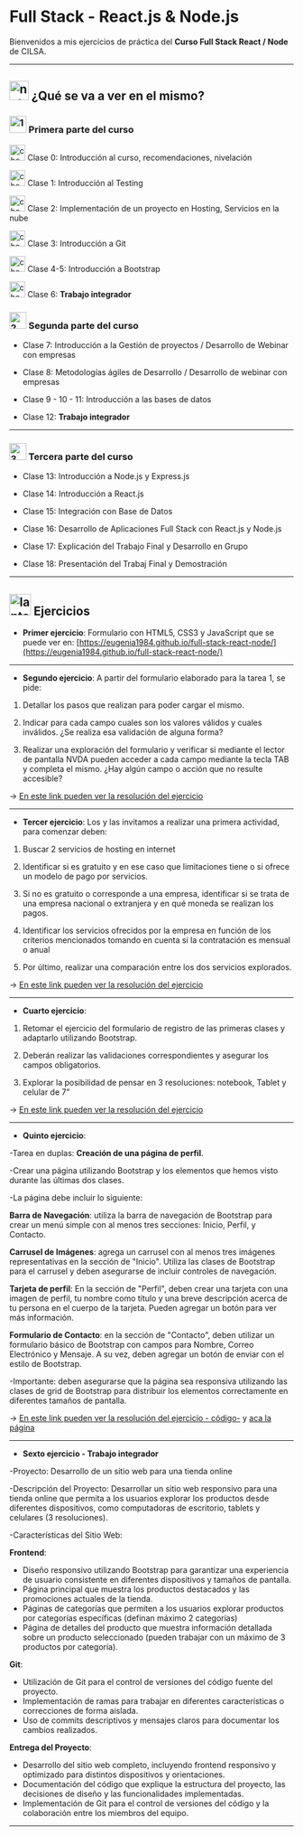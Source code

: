 # Full Stack - React.js & Node.js


Bienvenidos a mis ejercicios de práctica del **Curso Full Stack React / Node** de CILSA.

---

## <img width="34" height="34" src="https://img.icons8.com/external-flatart-icons-flat-flatarticons/34/external-note-pad-user-interface-flatart-icons-flat-flatarticons.png" alt="note pad"/> ¿Qué se va a ver en el mismo?



### <img width="30" height="30" src="https://img.icons8.com/clouds/30/1.png" alt="1"/> Primera parte del curso

<img width="28" height="28" src="https://img.icons8.com/emoji/28/check-mark-button-emoji.png" alt="check mark"/> Clase 0: Introducción al curso, recomendaciones, nivelación

<img width="28" height="28" src="https://img.icons8.com/emoji/28/check-mark-button-emoji.png" alt="check mark"/>  Clase 1: Introducción al Testing

<img width="28" height="28" src="https://img.icons8.com/emoji/28/check-mark-button-emoji.png" alt="check mark"/>  Clase 2: Implementación de un proyecto en Hosting, Servicios en la nube

<img width="28" height="28" src="https://img.icons8.com/emoji/28/check-mark-button-emoji.png" alt="check mark"/>  Clase 3: Introducción a Git

<img width="28" height="28" src="https://img.icons8.com/emoji/28/check-mark-button-emoji.png" alt="check mark"/> Clase 4-5: Introducción a Bootstrap

<img width="28" height="28" src="https://img.icons8.com/emoji/28/check-mark-button-emoji.png" alt="check mark"/> Clase 6: **Trabajo integrador**    

### <img width="30" height="30" src="https://img.icons8.com/clouds/30/2--v2.png" alt="2"/> Segunda parte del curso

- Clase 7: Introducción a la Gestión de proyectos / Desarrollo de Webinar con empresas

- Clase 8: Metodologías ágiles de Desarrollo / Desarrollo de webinar con empresas

- Clase 9 - 10 - 11: Introducción a las bases de datos

- Clase 12: **Trabajo integrador**
  
---

### <img width="30" height="30" src="https://img.icons8.com/clouds/30/3.png" alt="3"/> Tercera parte del curso

- Clase 13: Introducción a Node.js y Express.js

- Clase 14: Introducción a React.js

- Clase 15: Integración con Base de Datos

- Clase 16: Desarrollo de Aplicaciones Full Stack con React.js y Node.js

- Clase 17: Explicación del Trabajo Final y Desarrollo en Grupo

- Clase 18: Presentación del Trabaj Final y Demostración

---     

## <img width="38" height="38" src="https://img.icons8.com/color/38/laptop--v1.png" alt="laptop"/>  Ejercicios

- **Primer ejercicio**: Formulario con HTML5, CSS3 y JavaScript que se puede ver en: [https://eugenia1984.github.io/full-stack-react-node/](https://eugenia1984.github.io/full-stack-react-node/)

---

- **Segundo ejercicio**: A partir del formulario elaborado para la tarea 1, se pide:

1. Detallar los pasos que realizan para poder cargar el mismo.

2. Indicar para cada campo cuales son los valores válidos y cuales inválidos. ¿Se realiza esa validación de alguna forma?

3. Realizar una exploración del formulario y verificar si mediante el lector de pantalla NVDA pueden acceder a cada campo mediante la tecla TAB y completa el mismo. ¿Hay algún campo o acción que no resulte accesible?

-> [En este link pueden ver la resolución del ejercicio](https://eugenia1984.github.io/full-stack-react-node/ejercicio4/index.html)

---

- **Tercer ejercicio**: Los y las invitamos a realizar una primera actividad, para comenzar deben:

1. Buscar 2 servicios de hosting en internet

2. Identificar si es gratuito y en ese caso que limitaciones tiene o si ofrece un modelo de pago por servicios.

3. Si no es gratuito o corresponde a una empresa, identificar si se trata de una empresa nacional o extranjera y en qué moneda se realizan los pagos.

4. Identificar los servicios ofrecidos por la empresa en función de los criterios mencionados tomando en cuenta si la contratación es mensual o anual

5. Por último, realizar una comparación entre los dos servicios explorados.

-> [En este link pueden ver la resolución del ejercicio](https://eugenia1984.github.io/full-stack-react-node/ejercicio5/index.html)

---

- **Cuarto ejercicio**: 

1. Retomar el ejercicio del formulario de registro de las primeras clases y adaptarlo utilizando Bootstrap.

2. Deberán realizar las validaciones correspondientes y asegurar los campos obligatorios. 

3. Explorar la posibilidad de pensar en 3 resoluciones: notebook, Tablet y celular de 7”

-> [En este link pueden ver la resolución del ejercicio](https://eugenia1984.github.io/full-stack-react-node/ejercicio6/index.html)

---

- **Quinto ejercicio**:

-Tarea en duplas: **Creación de una página de perfil**.
  
-Crear una página utilizando Bootstrap y los elementos que hemos visto durante las últimas dos clases.

-La página debe incluir lo siguiente:

**Barra de Navegación**: utiliza la barra de navegación de Bootstrap para crear un menú simple con al menos tres secciones: Inicio, Perfil, y Contacto.

**Carrusel de Imágenes**: agrega un carrusel con al menos tres imágenes representativas en la sección de "Inicio". Utiliza las clases de Bootstrap para el carrusel y deben asegurarse de incluir controles de navegación.

**Tarjeta de perfil**: En la sección de "Perfil", deben crear una tarjeta con una imagen de perfil, tu nombre como título y una breve descripción acerca de tu persona en el cuerpo de la tarjeta. Pueden agregar un botón para ver más información.

**Formulario de Contacto**: en la sección de "Contacto", deben utilizar un formulario básico de Bootstrap con campos para Nombre, Correo Electrónico y Mensaje. A su vez, deben agregar un botón de enviar con el estilo de Bootstrap.

-Importante: deben asegurarse que la página sea responsiva utilizando las clases de grid de Bootstrap para distribuir los elementos correctamente en diferentes tamaños de pantalla.

-> [En este link pueden ver la resolución del ejercicio - código-](https://github.com/eugenia1984/profile-page) y [aca la página](https://eugenia1984.github.io/profile-page/)

---

- **Sexto ejercicio - Trabajo integrador**
  
-Proyecto:  Desarrollo de un sitio web para una tienda online

-Descripción del Proyecto: Desarrollar un sitio web responsivo para una tienda online que permita a los usuarios explorar los productos desde diferentes dispositivos, como computadoras de escritorio, tablets y celulares (3 resoluciones).

-Características del Sitio Web:

**Frontend**:

- Diseño responsivo utilizando Bootstrap para garantizar una experiencia de usuario consistente en diferentes dispositivos y tamaños de pantalla.
- Página principal que muestra los productos destacados y las promociones actuales de la tienda.
- Páginas de categorías que permiten a los usuarios explorar productos por categorías específicas (definan máximo 2 categorías)
- Página de detalles del producto que muestra información detallada sobre un producto seleccionado (pueden trabajar con un máximo de 3 productos por categoría).

**Git**:

- Utilización de Git para el control de versiones del código fuente del proyecto.
- Implementación de ramas para trabajar en diferentes características o correcciones de forma aislada.
- Uso de commits descriptivos y mensajes claros para documentar los cambios realizados.

**Entrega del Proyecto**:

- Desarrollo del sitio web completo, incluyendo frontend responsivo y optimizado para distintos dispositivos y orientaciones.
- Documentación del código que explique la estructura del proyecto, las decisiones de diseño y las funcionalidades implementadas.
- Implementación de Git para el control de versiones del código y la colaboración entre los miembros del equipo.

---
